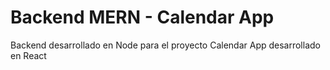 # Backend MERN - Calendar App

Backend desarrollado en Node para el proyecto Calendar App desarrollado en React

